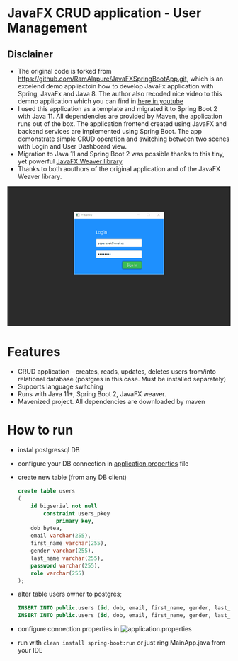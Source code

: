 # JavaFX CRUD application - User Management

## Disclainer
* The original code is forked from https://github.com/RamAlapure/JavaFXSpringBootApp.git, which is an excelend demo appliactoin how to develop JavaFx application with Spring, JavaFx and Java 8. The author also recoded nice video to this demno application which you can find in [here in youtube](https://www.youtube.com/watch?v=NQQOPy-jmhA)
* I used this application as a template and migrated it to Spring Boot 2 with Java 11. All dependencies are provided by Maven, the application runs out of the box.
The application frontend created using JavaFX and backend services are implemented using Spring Boot. The app demonstrate simple CRUD operation and switching between two scenes with Login and User Dashboard view. 
* Migration to Java 11 and Spring Boot 2 was possible thanks to this tiny, yet powerful [JavaFX Weaver library](https://github.com/rgielen/javafx-weaver)
* Thanks to both aouthors of the original application and of the JavaFX Weaver library.

![](doc/screenshot.gif)

# Features
* CRUD application - creates, reads, updates, deletes users from/into relational database (postgres in this case. Must be installed separately)
* Supports language switching
* Runs with Java 11+, Spring Boot 2, JavaFX weaver. 
* Mavenized project. All dependencies are downloaded by maven

# How to run 
* instal postgressql DB
* configure your DB connection in [application.properties](src/main/resources/application.properties) file
* create new table (from any DB client)
    ```sql
    create table users
    (
        id bigserial not null
            constraint users_pkey
                primary key,
        dob bytea,
        email varchar(255),
        first_name varchar(255),
        gender varchar(255),
        last_name varchar(255),
        password varchar(255),
        role varchar(255)
    );
    ```

* alter table users owner to postgres;
    ```sql
    INSERT INTO public.users (id, dob, email, first_name, gender, last_name, password, role) VALUES (1, '2020-04-01', 'user1@email.cz', 'Franta', 'Male', 'KomArek', 'Password1', 'Admin');
    INSERT INTO public.users (id, dob, email, first_name, gender, last_name, password, role) VALUES (10, '2020-03-31', 'user2@email.cz', 'Sarka', 'Female', 'Zubata', 'Password2', 'User');
    ```

* configure connection properties in ![application.properties](src/main/resources/application.properties)
* run with ```clean install spring-boot:run``` or just ring MainApp.java from your IDE
